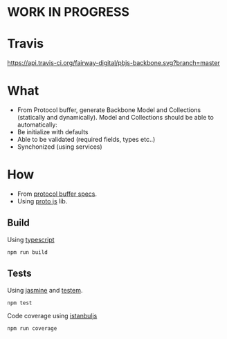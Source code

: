 # WORK IN PROGRESS

# Travis

https://api.travis-ci.org/fairway-digital/pbjs-backbone.svg?branch=master

# What

  * From Protocol buffer, generate Backbone Model and Collections (statically and dynamically).
  Model and Collections should be able to automatically:
  * Be initialize with defaults
  * Able to be validated (required fields, types etc..)
  * Synchonized (using services)

# How

  * From [protocol buffer specs](https://developers.google.com/protocol-buffers/).
  * Using [proto js](http://dcode.io/protobuf.js/) lib.

  ## Build

  Using [typescript](https://www.typescriptlang.org/)

  ```npm run build```

  ## Tests

  Using [jasmine](https://jasmine.github.io/)
  and [testem](https://github.com/testem/testem).

  ``` npm test ```

  Code coverage using [istanbuljs](https://github.com/gotwarlost/istanbul)

  ``` npm run coverage ```

